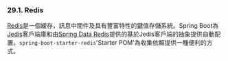 ### 29.1. Redis

[Redis](http://redis.io/)是一個緩存，訊息中間件及具有豐富特性的鍵值存儲系統。Spring Boot為[Jedis](https://github.com/xetorthio/jedis/)客戶端庫和由[Spring Data Redis](https://github.com/spring-projects/spring-data-redis)提供的基於Jedis客戶端的抽象提供自動配置。`spring-boot-starter-redis`'Starter POM'為收集依賴提供一種便利的方式。
